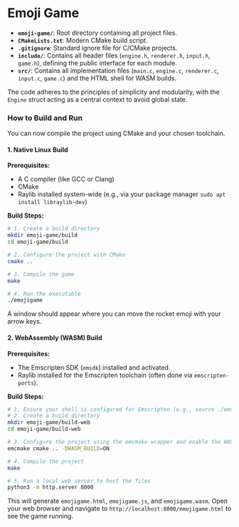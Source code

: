 # Emoji Game

*   **`emoji-game/`**: Root directory containing all project files.
*   **`CMakeLists.txt`**: Modern CMake build script.
*   **`.gitignore`**: Standard ignore file for C/CMake projects.
*   **`include/`**: Contains all header files (`engine.h`, `renderer.h`, `input.h`, `game.h`), defining the public interface for each module.
*   **`src/`**: Contains all implementation files (`main.c`, `engine.c`, `renderer.c`, `input.c`, `game.c`) and the HTML shell for WASM builds.

The code adheres to the principles of simplicity and modularity, with the `Engine` struct acting as a central context to avoid global state.

### How to Build and Run

You can now compile the project using CMake and your chosen toolchain.

#### 1. Native Linux Build

**Prerequisites:**
*   A C compiler (like GCC or Clang)
*   CMake
*   Raylib installed system-wide (e.g., via your package manager `sudo apt install libraylib-dev`)

**Build Steps:**
```bash
# 1. Create a build directory
mkdir emoji-game/build
cd emoji-game/build

# 2. Configure the project with CMake
cmake ..

# 3. Compile the game
make

# 4. Run the executable
./emojigame 
```
A window should appear where you can move the rocket emoji with your arrow keys.

#### 2. WebAssembly (WASM) Build

**Prerequisites:**
*   The Emscripten SDK (`emsdk`) installed and activated.
*   Raylib installed for the Emscripten toolchain (often done via `emscripten-ports`).

**Build Steps:**
```bash
# 1. Ensure your shell is configured for Emscripten (e.g., source ./emsdk_env.sh)
# 2. Create a build directory
mkdir emoji-game/build-web
cd emoji-game/build-web

# 3. Configure the project using the emcmake wrapper and enable the WASM option
emcmake cmake .. -DWASM_BUILD=ON

# 4. Compile the project
make

# 5. Run a local web server to host the files
python3 -m http.server 8000 
```
This will generate `emojigame.html`, `emojigame.js`, and `emojigame.wasm`. Open your web browser and navigate to `http://localhost:8000/emojigame.html` to see the game running.

